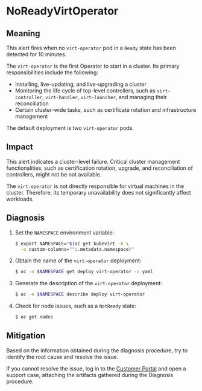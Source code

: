 # NoReadyVirtOperator
<!-- Edited by Jiří Herrmann, 7 Nov 2022 -->

## Meaning

This alert fires when no `virt-operator` pod in a `Ready` state has been
detected for 10 minutes.

The `virt-operator` is the first Operator to start in a cluster. Its primary
responsibilities include the following:

- Installing, live-updating, and live-upgrading a cluster
- Monitoring the life cycle of top-level controllers, such as `virt-controller`,
`virt-handler`, `virt-launcher`, and managing their reconciliation
- Certain cluster-wide tasks, such as certificate rotation and infrastructure
management

The default deployment is two `virt-operator` pods.

## Impact

This alert indicates a cluster-level failure. Critical cluster management
functionalities, such as certification rotation, upgrade, and reconciliation
of controllers, might not be not available.

The `virt-operator` is not directly responsible for virtual machines in
the cluster. Therefore, its temporary unavailability does not significantly
affect workloads.

## Diagnosis

1. Set the `NAMESPACE` environment variable:

   ```bash
   $ export NAMESPACE="$(oc get kubevirt -A \
     -o custom-columns="":.metadata.namespace)"
   ```

2. Obtain the name of the `virt-operator` deployment:

   ```bash
   $ oc -n $NAMESPACE get deploy virt-operator -o yaml
   ```

3. Generate the description of the `virt-operator` deployment:

   ```bash
   $ oc -n $NAMESPACE describe deploy virt-operator
   ```

4. Check for node issues, such as a `NotReady` state:

   ```bash
   $ oc get nodes
   ```

## Mitigation

Based on the information obtained during the diagnosis procedure, try to
identify the root cause and resolve the issue.

If you cannot resolve the issue, log in to the [Customer Portal](https://access.redhat.com)
and open a support case, attaching the artifacts gathered during the Diagnosis
procedure.
